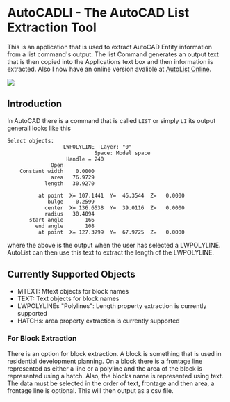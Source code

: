 # AutoCADLI - The AutoCAD List Extraction Tool

This is an application that is used to extract AutoCAD Entity information from a list 
command's output. The list Command generates an output text that is then copied into the 
Applications text box and then information is extracted. Also I now have an online version avalible at
[AutoList Online](https://adamssite.azurewebsites.net/Home/AutoList). 

![](https://github.com/rena0157/AutoList-Desktop/blob/master/assets/AutoCADLIsttoolimage.PNG)

## Introduction

In AutoCAD there is a command that is called `LIST` or simply `LI` its output generall looks like this

```
Select objects:
                  LWPOLYLINE  Layer: "0"
                            Space: Model space
                   Handle = 240
              Open
    Constant width    0.0000
              area   76.9729
            length   30.9270

          at point  X= 107.1441  Y=  46.3544  Z=   0.0000
             bulge   -0.2599
            center  X= 136.6538  Y=  39.0116  Z=   0.0000
            radius   30.4094
       start angle       166
         end angle       108
          at point  X= 127.3799  Y=  67.9725  Z=   0.0000

```

where the above is the output when the user has selected a LWPOLYLINE. AutoList can then use this text to extract the length of
the LWPOLYLINE.

## Currently Supported Objects
- MTEXT: Mtext objects for block names
- TEXT: Text objects for block names
- LWPOLYLINEs "Polylines": Length property extraction is currently supported
- HATCHs: area property extraction is currently supported

### For Block Extraction
There is an option for block extraction. A block is something that is used in residential development planning. On a 
block there is a frontage line represented as either a line or a polyline and the area of the block is represented using a 
hatch. Also, the blocks name is represented using text. The data must be selected in the order of text, frontage and then
area, a frontage line is optional. This will then output as a csv file.
